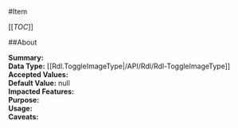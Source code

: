 #Item

[[_TOC_]]

##About

**Summary:**   
**Data Type:** [[Rdl.ToggleImageType|/API/Rdl/Rdl-ToggleImageType]]  
**Accepted Values:**   
**Default Value:** null  
**Impacted Features:**   
**Purpose:**   
**Usage:**   
**Caveats:**   

